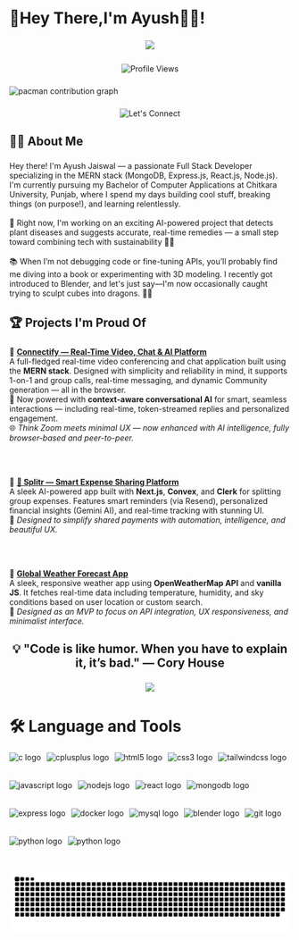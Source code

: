 <h1 align="left">👋Hey There,I'm Ayush👨‍💻!</h1>

###

<div align="center">
  <img height="300" src="https://raw.githubusercontent.com/sagar-viradiya/sagar-viradiya/master/resources/banner.png"  />
</div>

###

<div align="center">
  <img src="https://komarev.com/ghpvc/?username=AyushhhJaiswal&color=blue&style=flat" alt="Profile Views" />
</div>


###

<picture>
  <img alt="pacman contribution graph" src="https://profile-readme-generator.com/assets/pacman.svg">
</picture>

###

###

<div align="center">
  <a href="https://ayushhhjaiswal.github.io/Profile-share-modal/" target="_blank" style="text-decoration: none;">
    <img src="https://img.shields.io/badge/📬%20Let's%20Connect-blue?style=for-the-badge" alt="Let's Connect" />
  </a>
</div>

###


<h2 align="left">👨‍💻  About Me</h2>

###

<p align="left">Hey there! I'm Ayush Jaiswal — a passionate Full Stack Developer specializing in the MERN stack (MongoDB, Express.js, React.js, Node.js).<br> I'm currently pursuing my Bachelor of Computer Applications at Chitkara University, Punjab, where I spend my days building cool stuff, breaking things (on purpose!), and learning relentlessly.<br><br>🚀 Right now, I'm working on an exciting AI-powered project that detects plant diseases and suggests accurate, real-time remedies — a small step toward combining tech with sustainability 🌱🤖<br><br>📚 When I’m not debugging code or fine-tuning APIs, you’ll probably find me diving into a book or experimenting with 3D modeling. I recently got introduced to Blender, and let's just say—I'm now occasionally caught trying to sculpt cubes into dragons. 🐉✨</p>

###

<h2 align="left">🏆 Projects I'm Proud Of</h2>

###

<div align="left">

🔹 <a href="https://connectify-chat-video-calls.onrender.com" target="_blank"><strong>Connectify — Real-Time Video, Chat & AI Platform</strong></a><br>
A full-fledged real-time video conferencing and chat application built using the <strong>MERN stack</strong>. Designed with simplicity and reliability in mind, it supports 1-on-1 and group calls, real-time messaging, and dynamic Community generation — all in the browser.<br>
🧠 Now powered with <strong>context-aware conversational AI</strong> for smart, seamless interactions — including real-time, token-streamed replies and personalized engagement.<br>
🌐 <i>Think Zoom meets minimal UX — now enhanced with AI intelligence, fully browser-based and peer-to-peer.</i>

<br><br>

🔹 <a href="https://splitr-split-expenses.vercel.app/" target="_blank"><strong>💸 Splitr — Smart Expense Sharing Platform</strong></a><br>
A sleek AI-powered app built with <strong>Next.js</strong>, <strong>Convex</strong>, and <strong>Clerk</strong> for splitting group expenses. Features smart reminders (via Resend), personalized financial insights (Gemini AI), and real-time tracking with stunning UI.<br>
📱 <i>Designed to simplify shared payments with automation, intelligence, and beautiful UX.</i>


<br><br>

🔹 <a href="https://ayushhhjaiswal.github.io/Weather-App/" target="_blank"><strong>Global Weather Forecast App</strong></a><br>
A sleek, responsive weather app using <strong>OpenWeatherMap API</strong> and <strong>vanilla JS</strong>. It fetches real-time data including temperature, humidity, and sky conditions based on user location or custom search.<br>
📱 <i>Designed as an MVP to focus on API integration, UX responsiveness, and minimalist interface.</i>

</div>


###

<h2 align="center">💡 "Code is like humor. When you have to explain it, it’s bad." — Cory House</h2>

###

<div align="center">
  <img height="300" src="https://media.giphy.com/media/M9gbBd9nbDrOTu1Mqx/giphy.gif"  />
</div>

###

<h1 align="left">🛠 Language and Tools</h1>

<div align="left" style="display: flex; flex-wrap: wrap; gap: 10px;">
  <img src="https://cdn.jsdelivr.net/gh/devicons/devicon/icons/c/c-original.svg" height="40" alt="c logo" />
  <img src="https://cdn.jsdelivr.net/gh/devicons/devicon/icons/cplusplus/cplusplus-original.svg" height="40" alt="cplusplus logo" />
  <img src="https://cdn.jsdelivr.net/gh/devicons/devicon/icons/html5/html5-original.svg" height="40" alt="html5 logo" />
  <img src="https://cdn.jsdelivr.net/gh/devicons/devicon/icons/css3/css3-original.svg" height="40" alt="css3 logo" />
  <img src="https://cdn.jsdelivr.net/gh/devicons/devicon/icons/tailwindcss/tailwindcss-original-wordmark.svg" height="40" alt="tailwindcss logo" />
  <img src="https://cdn.jsdelivr.net/gh/devicons/devicon/icons/javascript/javascript-original.svg" height="40" alt="javascript logo" />
  <img src="https://cdn.jsdelivr.net/gh/devicons/devicon/icons/nodejs/nodejs-original.svg" height="40" alt="nodejs logo" />
  <img src="https://cdn.jsdelivr.net/gh/devicons/devicon/icons/react/react-original.svg" height="40" alt="react logo" />
  <img src="https://cdn.jsdelivr.net/gh/devicons/devicon/icons/mongodb/mongodb-original.svg" height="40" alt="mongodb logo" />
  <img src="https://cdn.jsdelivr.net/gh/devicons/devicon/icons/express/express-original.svg" height="40" alt="express logo" />
  <img src="https://cdn.jsdelivr.net/gh/devicons/devicon/icons/docker/docker-original.svg" height="40" alt="docker logo" />
  <img src="https://cdn.jsdelivr.net/gh/devicons/devicon/icons/mysql/mysql-original.svg" height="40" alt="mysql logo" />
  <img src="https://cdn.jsdelivr.net/gh/devicons/devicon/icons/blender/blender-original.svg" height="40" alt="blender logo" />
  <img src="https://cdn.jsdelivr.net/gh/devicons/devicon/icons/git/git-original.svg" height="40" alt="git logo" />
  <img src="https://cdn.jsdelivr.net/gh/devicons/devicon/icons/python/python-original.svg" height="40" alt="python logo" />
  <img src="https://cdn.jsdelivr.net/gh/devicons/devicon/icons/nextjs/nextjs-original.svg" height="40" alt="python logo" />
</div>


###

<img src="https://raw.githubusercontent.com/Platane/snk/output/github-contribution-grid-snake.svg" />

###

